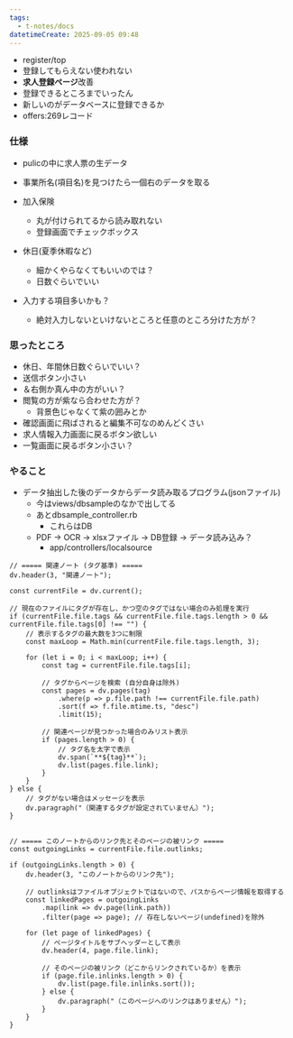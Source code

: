 ```yaml
---
tags:
  - t-notes/docs
datetimeCreate: 2025-09-05 09:48
---
```


- register/top
- 登録してもらえない使われない
- **求人登録ページ**改善
- 登録できるところまでいったん
- 新しいのがデータベースに登録できるか
- offers:269レコード

### 仕様
- pulicの中に求人票の生データ
- 事業所名(項目名)を見つけたら一個右のデータを取る
- 加入保険　
	- 丸が付けられてるから読み取れない
	- 登録画面でチェックボックス
- 休日(夏季休暇など)
	- 細かくやらなくてもいいのでは？
	- 日数ぐらいでいい

- 入力する項目多いかも？
	- 絶対入力しないといけないところと任意のところ分けた方が？

### 思ったところ
- 休日、年間休日数ぐらいでいい？
- 送信ボタン小さい
- ＆右側か真ん中の方がいい？
- 閲覧の方が紫なら合わせた方が？
	- 背景色じゃなくて紫の囲みとか
- 確認画面に飛ばされると編集不可なのめんどくさい
- 求人情報入力画面に戻るボタン欲しい
- 一覧画面に戻るボタン小さい？

### やること
- データ抽出した後のデータからデータ読み取るプログラム(jsonファイル)
	- 今はviews/dbsampleのなかで出してる
	- あとdbsample_controller.rb
		- これらはDB
	- PDF → OCR → xlsxファイル → DB登録 → データ読み込み？
		- app/controllers/localsource




```dataviewjs
// ===== 関連ノート (タグ基準) =====
dv.header(3, "関連ノート");

const currentFile = dv.current();

// 現在のファイルにタグが存在し、かつ空のタグではない場合のみ処理を実行
if (currentFile.file.tags && currentFile.file.tags.length > 0 && currentFile.file.tags[0] !== "") {
    // 表示するタグの最大数を3つに制限
    const maxLoop = Math.min(currentFile.file.tags.length, 3);

    for (let i = 0; i < maxLoop; i++) {
        const tag = currentFile.file.tags[i];
        
        // タグからページを検索 (自分自身は除外)
        const pages = dv.pages(tag)
            .where(p => p.file.path !== currentFile.file.path) 
            .sort(f => f.file.mtime.ts, "desc")
            .limit(15);
        
        // 関連ページが見つかった場合のみリスト表示
        if (pages.length > 0) {
            // タグ名を太字で表示
            dv.span(`**${tag}**`); 
            dv.list(pages.file.link);
        }
    }
} else {
    // タグがない場合はメッセージを表示
    dv.paragraph("（関連するタグが設定されていません）");
}


// ===== このノートからのリンク先とそのページの被リンク =====
const outgoingLinks = currentFile.file.outlinks;

if (outgoingLinks.length > 0) {
    dv.header(3, "このノートからのリンク先");
    
    // outlinksはファイルオブジェクトではないので、パスからページ情報を取得する
    const linkedPages = outgoingLinks
        .map(link => dv.page(link.path))
        .filter(page => page); // 存在しないページ(undefined)を除外

    for (let page of linkedPages) {
        // ページタイトルをサブヘッダーとして表示
        dv.header(4, page.file.link);
        
        // そのページの被リンク（どこからリンクされているか）を表示
        if (page.file.inlinks.length > 0) {
            dv.list(page.file.inlinks.sort());
        } else {
            dv.paragraph("（このページへのリンクはありません）");
        }
    }
}
```